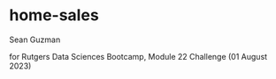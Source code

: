 # home-sales

Sean Guzman

for Rutgers Data Sciences Bootcamp, Module 22 Challenge (01 August 2023)
